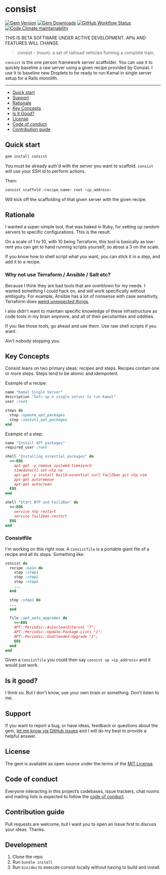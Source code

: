 # consist

[![Gem Version](https://img.shields.io/gem/v/consist)](https://rubygems.org/gems/consist)
[![Gem Downloads](https://img.shields.io/gem/dt/consist)](https://www.ruby-toolbox.com/projects/consist)
[![GitHub Workflow Status](https://img.shields.io/github/actions/workflow/status/johnmcdowall/consist/ci.yml)](https://github.com/johnmcdowall/consist/actions/workflows/ci.yml)
[![Code Climate maintainability](https://img.shields.io/codeclimate/maintainability/johnmcdowall/consist)](https://codeclimate.com/github/johnmcdowall/consist)

THIS IS BETA SOFTWARE UNDER ACTIVE DEVELOPMENT. APIs AND FEATURES WILL CHANGE.

> consist - (noun): a set of railroad vehicles forming a complete train.

`consist` is the one person framework server scaffolder. You can use it to quickly
baseline a raw server using a given recipe provided by Consist. I use it to
baseline new Droplets to be ready to run Kamal in single server setup for
a Rails monolith.

---

- [Quick start](#quick-start)
- [Support](#support)
- [Rationale](#rationale)
- [Key Concepts](#key-concepts)
- [Is It Good?](#is-it-good%3F)
- [License](#license)
- [Code of conduct](#code-of-conduct)
- [Contribution guide](#contribution-guide)

## Quick start

```sh
gem install consist
```

You must be already auth'd with the server you want to scaffold. `consist` will use
your SSH id to perform actions.

Then:

```sh
consist scaffold <recipe_name> root <ip_address>
```

Will kick off the scaffolding of that given server with the given recipe.

## Rationale

I wanted a super-simple tool, that was baked in Ruby, for setting up
random servers to specific configurations. This is the result.

On a scale of 1 to 10, with 10 being Terraform, this tool is basically
as low-rent you can get to hand running scripts yourself, so about a 3
on the scale.

If you know how to shell script what you want, you can stick it in a step,
and add it to a recipe.

### Why not use Terraform / Ansible / Salt etc?

Because I think they are bad tools that are overblown for my needs. I wanted something
I could hack on, and will work specifically without ambiguity. For example, Ansible
has a lot of nonsense with case sensitivity, Terraform does [weird unexpected things](https://github.com/hashicorp/terraform/issues/16330).

I also didn't want to maintain specific knowledge of these infrastructure
as code tools in my brain anymore, and all of their peculiarities and oddities.

If you like those tools, go ahead and use them. Use raw shell scripts if you want.

Ain't nobody stopping you.

## Key Concepts

Consist leans on two primary ideas: recipes and steps. Recipes contain one or more
steps. Steps tend to be atomic and idempotent.

Example of a recipe:

```ruby
name "Kamal Single Server"
description "Sets up a single server to run Kamal"
user :root

steps do
  step :update_apt_packages
  step :install_apt_packages
end
```

Example of a step:

```ruby
name "Install APT packages"
required_user :root

shell "Installing essential packages" do
  <<~EOS
    apt-get -y remove systemd-timesyncd
    timedatectl set-ntp no
    apt-get -y install build-essential curl fail2ban git ntp vim
    apt-get autoremove
    apt-get autoclean
  EOS
end

shell "Start NTP and Fail2Ban" do
  <<~EOS
    service ntp restart
    service fail2ban restart
  EOS
end
```

### Consistfile

I'm working on this right now. A `Consistfile` is a portable giant
file of a recipe and all its steps. Something like:

```ruby
consist do
  recipe :main do
    step :step1
    step :step2
    step :step3
    ...
  end

  step :step1 do
  ...
  end

  file :apt_auto_upgrades do
    <<~EOS
    APT::Periodic::AutocleanInterval "7";
    APT::Periodic::Update-Package-Lists "1";
    APT::Periodic::Unattended-Upgrade "1";
    EOS
  end
end
```

Given a `Consistfile` you could then say `consist up <ip_address>` and
it would just work.

## Is it good?

I think so. But I don't know, use your own brain or something. Don't listen to
me.

## Support

If you want to report a bug, or have ideas, feedback or questions about the gem,
[let me know via GitHub issues](https://github.com/johnmcdowall/consist/issues/new)
and I will do my best to provide a helpful answer.

## License

The gem is available as open source under the terms of the [MIT License](LICENSE.txt).

## Code of conduct

Everyone interacting in this project’s codebases, issue trackers, chat
rooms and mailing lists is expected to follow the [code of conduct](CODE_OF_CONDUCT.md).

## Contribution guide

Pull requests are welcome, but I want you to open an Issue first to discuss your
ideas. Thanks.

## Development

1. Clone the repo
2. Run `bundle install`
3. Run `bin/dev` to execute consist locally without having to build and install.
